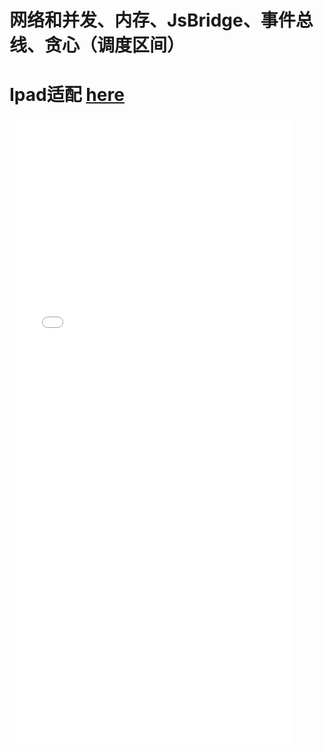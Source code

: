 # 网络和并发、内存、JsBridge、事件总线、贪心（调度区间）

# Ipad适配 [here](../../assets/网络.pdf)

<embed id="pdfPlayer" src="/Users/yxgm/Documents/知识图鉴/assets/网络.pdf " type="application/pdf" width="90%" height="1000" >